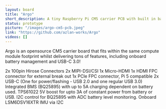 ```yaml
---
layout: board
title: "Argo"
short_description: A tiny Raspberry Pi CM5 carrier PCB with built in battery management!
status: prototype
picture: "/images/argo-cm5-pcb.jpeg"
link: "https://github.com/azlan-works/Argo"
videos: []
---
```


Argo is an opensource CM5 carrier board that fits within the same compute module footprint whilst delivering tons of features, including onboard battery management and USB-C 3.0!

2x 100pin Hirose Connectors
2x MIPI-DSI/CSI
1x Micro-HDMI
1x HDMI FPC connector for external break out
1x PCIe FPC connector, Pi 5 compatible
2x USB-C (One for power/flashing - USB 2.0 and one regular USB 3.0)
Integrated BMS (BQ25895) with up to 5A charging dependent on battery used.
TPS61022 5V boost for upto 3A of constant power from battery or USB.
I2C control for BQ25895 with ADC battery level monitoring.
Onboard LSM6DSV16XTR IMU via I2C
